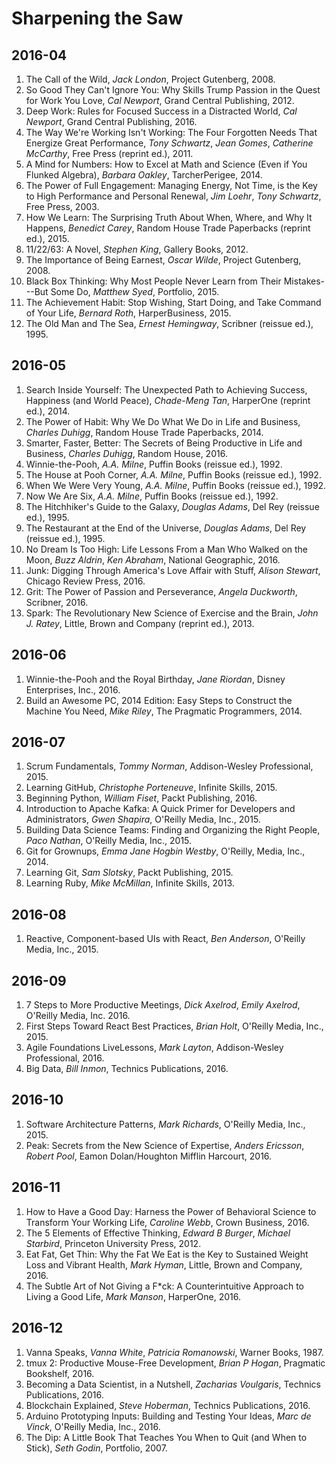 # Sharpening the Saw

## 2016-04

1. The Call of the Wild, _Jack London_, Project Gutenberg, 2008.
1. So Good They Can't Ignore You: Why Skills Trump Passion in the Quest for Work You Love, _Cal Newport_, Grand Central Publishing, 2012.
1. Deep Work: Rules for Focused Success in a Distracted World, _Cal Newport_, Grand Central Publishing, 2016.
1. The Way We're Working Isn't Working: The Four Forgotten Needs That Energize Great Performance, _Tony Schwartz_, _Jean Gomes_, _Catherine McCarthy_, Free Press (reprint ed.), 2011.
1. A Mind for Numbers: How to Excel at Math and Science (Even if You Flunked Algebra), _Barbara Oakley_, TarcherPerigee, 2014.
1. The Power of Full Engagement: Managing Energy, Not Time, is the Key to High Performance and Personal Renewal, _Jim Loehr_, _Tony Schwartz_, Free Press, 2003.
1. How We Learn: The Surprising Truth About When, Where, and Why It Happens, _Benedict Carey_, Random House Trade Paperbacks (reprint ed.), 2015.
1. 11/22/63: A Novel, _Stephen King_, Gallery Books, 2012.
1. The Importance of Being Earnest, _Oscar Wilde_, Project Gutenberg, 2008.
1. Black Box Thinking: Why Most People Never Learn from Their Mistakes---But Some Do, _Matthew Syed_, Portfolio, 2015.
1. The Achievement Habit: Stop Wishing, Start Doing, and Take Command of Your Life, _Bernard Roth_, HarperBusiness, 2015.
1. The Old Man and The Sea, _Ernest Hemingway_, Scribner (reissue ed.), 1995.

## 2016-05

1. Search Inside Yourself: The Unexpected Path to Achieving Success, Happiness (and World Peace), _Chade-Meng Tan_, HarperOne (reprint ed.), 2014.
1. The Power of Habit: Why We Do What We Do in Life and Business, _Charles Duhigg_, Random House Trade Paperbacks, 2014.
1. Smarter, Faster, Better: The Secrets of Being Productive in Life and Business, _Charles Duhigg_, Random House, 2016.
1. Winnie-the-Pooh, _A.A. Milne_, Puffin Books (reissue ed.), 1992.
1. The House at Pooh Corner, _A.A. Milne_, Puffin Books (reissue ed.), 1992.
1. When We Were Very Young, _A.A. Milne_, Puffin Books (reissue ed.), 1992.
1. Now We Are Six, _A.A. Milne_, Puffin Books (reissue ed.), 1992.
1. The Hitchhiker's Guide to the Galaxy, _Douglas Adams_, Del Rey (reissue ed.), 1995.
1. The Restaurant at the End of the Universe, _Douglas Adams_, Del Rey (reissue ed.), 1995.
1. No Dream Is Too High: Life Lessons From a Man Who Walked on the Moon, _Buzz Aldrin_, _Ken Abraham_, National Geographic, 2016.
1. Junk: Digging Through America's Love Affair with Stuff, _Alison Stewart_, Chicago Review Press, 2016.
1. Grit: The Power of Passion and Perseverance, _Angela Duckworth_, Scribner, 2016.
1. Spark: The Revolutionary New Science of Exercise and the Brain, _John J. Ratey_, Little, Brown and Company (reprint ed.), 2013.

## 2016-06

1. Winnie-the-Pooh and the Royal Birthday, _Jane Riordan_, Disney Enterprises, Inc., 2016.
1. Build an Awesome PC, 2014 Edition: Easy Steps to Construct the Machine You Need, _Mike Riley_, The Pragmatic Programmers, 2014.

## 2016-07

1. Scrum Fundamentals, _Tommy Norman_, Addison-Wesley Professional, 2015.
1. Learning GitHub, _Christophe Porteneuve_, Infinite Skills, 2015.
1. Beginning Python, _William Fiset_, Packt Publishing, 2016.
1. Introduction to Apache Kafka: A Quick Primer for Developers and Administrators, _Gwen Shapira_, O'Reilly Media, Inc., 2015.
1. Building Data Science Teams: Finding and Organizing the Right People, _Paco Nathan_, O'Reilly Media, Inc., 2015.
1. Git for Grownups, _Emma Jane Hogbin Westby_, O'Reilly, Media, Inc., 2014.
1. Learning Git, _Sam Slotsky_, Packt Publishing, 2015.
1. Learning Ruby, _Mike McMillan_, Infinite Skills, 2013.

## 2016-08
1. Reactive, Component-based UIs with React, _Ben Anderson_, O'Reilly Media, Inc., 2015.

## 2016-09
1. 7 Steps to More Productive Meetings, _Dick Axelrod_, _Emily Axelrod_, O'Reilly Media, Inc. 2016.
1. First Steps Toward React Best Practices, _Brian Holt_, O'Reilly Media, Inc., 2015.
1. Agile Foundations LiveLessons, _Mark Layton_, Addison-Wesley Professional, 2016.
1. Big Data, _Bill Inmon_, Technics Publications, 2016.

## 2016-10
1. Software Architecture Patterns, _Mark Richards_, O'Reilly Media, Inc., 2015.
1. Peak: Secrets from the New Science of Expertise, _Anders Ericsson_, _Robert Pool_, Eamon Dolan/Houghton Mifflin Harcourt, 2016.

## 2016-11
1. How to Have a Good Day: Harness the Power of Behavioral Science to Transform Your Working Life, _Caroline Webb_, Crown Business, 2016.
1. The 5 Elements of Effective Thinking, _Edward B Burger_, _Michael Starbird_, Princeton University Press, 2012.
1. Eat Fat, Get Thin: Why the Fat We Eat is the Key to Sustained Weight Loss and Vibrant Health, _Mark Hyman_, Little, Brown and Company, 2016.
1. The Subtle Art of Not Giving a F\*ck: A Counterintuitive Approach to Living a Good Life, _Mark Manson_, HarperOne, 2016.

## 2016-12
1. Vanna Speaks, _Vanna White_, _Patricia Romanowski_, Warner Books, 1987.
1. tmux 2: Productive Mouse-Free Development, _Brian P Hogan_, Pragmatic Bookshelf, 2016.
1. Becoming a Data Scientist, in a Nutshell, _Zacharias Voulgaris_, Technics Publications, 2016.
1. Blockchain Explained, _Steve Hoberman_, Technics Publications, 2016.
1. Arduino Prototyping Inputs: Building and Testing Your Ideas, _Marc de Vinck_, O'Reilly Media, Inc., 2016.
1. The Dip: A Little Book That Teaches You When to Quit (and When to Stick), _Seth Godin_, Portfolio, 2007.
